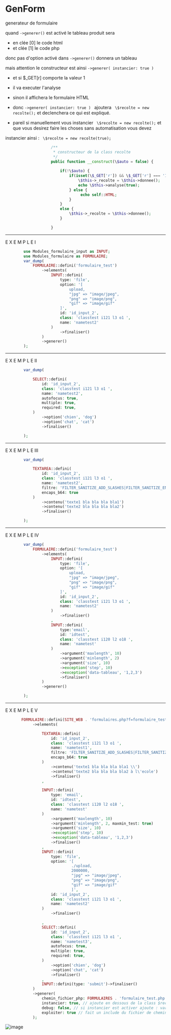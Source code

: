 # GenForm
generateur de formulaire

quand ```->generer()``` est activé le tableau produit sera 

- en clée [0] le code html 
- et clée [1] le code php

donc pas d'option activé dans ```->generer()``` donnera un tableau

mais attention le constructeur est ainsi  ```->generer( instancier: true ) ```
- et si $_GET[r] comporte la valeur 1
- il va executer l'analyse
- sinon il affichera le formulaire HTML

- donc ```->generer( instancier: true ) ``` ajoutera ``` \$recolte = new recolte();``` et declenchera 
ce qui est expliqué.
- pareil si manuellement vous instancier ``` \$recolte = new recolte();``` et que vous desirez faire les choses
sans automatisation vous devez 

instancier ainsi : ``` \$recolte = new recolte(true);```

```php
                    /**
                     * constructeur de la class recolte
                     */
                    public function __construct(\$auto = false) {
                    
                        if(!\$auto) {
                            if(isset(\$_GET['r']) && \$_GET['r'] === '1'){
                                \$this->_recolte = \$this->donnee();
                                echo \$this->analyse(true);
                            } else {
                                 echo self::HTML;
                            }
                        }
                        else {
                            \$this->_recolte = \$this->donnee();
                        }

                    }
```

----------------------
E X E M P L E   I

```php
        use Modules_formulaire_input as INPUT;
        use Modules_formulaire as FORMULAIRE;
        var_dump(
            FORMULAIRE::defini('formulaire_test')
                ->elements(
                    INPUT::defini(
                        type: 'file',
                        option: '[
                            upload,
                            "jpg" => "image/jpeg",
                            "png" => "image/png",
                            "gif" => "image/gif"
                        ]',
                        id: 'id_input_2',
                        class: 'classtest i121 l3 o1 ',
                        name: 'nametest2'
                    )
                        ->finaliser()
                )
                ->generer()
        );
```        
----------------------
E X E M P L E   II

```php
        var_dump(

            SELECT::defini(
                id: 'id_input_2',
                class: 'classtest i121 l3 o1 ',
                name: 'nametest2',
                autofocus: true,
                multiple: true,
                required: true,
            )
                ->option('chien', 'dog')
                ->option('chat', 'cat')
                ->finaliser()

        );
```
----------------------
E X E M P L E   III

```php
        var_dump(

            TEXTAREA::defini(
                id: 'id_input_2',
                class: 'classtest i121 l3 o1 ',
                name: 'nametest2',
                filtre: 'FILTER_SANITIZE_ADD_SLASHES|FILTER_SANITIZE_ENCODED',
                encaps_b64: true
            )
                ->contenu('texte1 bla bla bla bla1')
                ->contenu('texte2 bla bla bla bla2')
                ->finaliser()

        );
```
----------------------
E X E M P L E   IV

```php
        var_dump(
            FORMULAIRE::defini('formulaire_test')
                ->elements(
                    INPUT::defini(
                        type: 'file',
                        option: '[
                            upload,
                            "jpg" => "image/jpeg",
                            "png" => "image/png",
                            "gif" => "image/gif"
                        ]',
                        id: 'id_input_2',
                        class: 'classtest i121 l3 o1 ',
                        name: 'nametest2'
                    )
                        ->finaliser()
                    ,
                    INPUT::defini(
                        type:'email',
                        id: 'idtest',
                        class: 'classtest i120 l2 o18 ',
                        name: 'nametest'
                    )
                        ->argument('maxlength', 10)
                        ->argument('minlength', 2)
                        ->argument('size', 10)
                        ->exception('step', 10)
                        ->exception('data-tableau', '1,2,3')
                        ->finaliser()
                )
                ->generer()

        );
```
----------------------
E X E M P L E   V

```php
       FORMULAIRE::defini(SITE_WEB . 'formulaires.php?f=formulaire_test&r=1')
            ->elements(

                TEXTAREA::defini(
                    id: 'id_input_2',
                    class: 'classtest i121 l3 o1 ',
                    name: 'nametest1',
                    filtre: 'FILTER_SANITIZE_ADD_SLASHES|FILTER_SANITIZE_ENCODED',
                    encaps_b64: true
                )
                    ->contenu('texte1 bla bla bla bla1 \\')
                    ->contenu('texte2 bla bla bla bla2 à l\'ecole')
                    ->finaliser()
                ,

                INPUT::defini(
                    type: 'email',
                    id: 'idtest',
                    class: 'classtest i120 l2 o18 ',
                    name: 'nametest'
                )
                    ->argument('maxlength', 10)
                    ->argument('minlength', 2, maxmin_test: true)
                    ->argument('size', 10)
                    ->exception('step', 10)
                    ->exception('data-tableau', '1,2,3')
                    ->finaliser()
                ,
                INPUT::defini(
                    type: 'file',
                    option: '[
                             ./upload,
                             2000000,
                             "jpg" => "image/jpeg",
                             "png" => "image/png",
                             "gif" => "image/gif"
                             ]',
                    id: 'id_input_2',
                    class: 'classtest i121 l3 o1 ',
                    name: 'nametest2'
                )
                    ->finaliser()

                ,
                SELECT::defini(
                    id: 'id_input_2',
                    class: 'classtest i121 l3 o1 ',
                    name: 'nametest3',
                    autofocus: true,
                    multiple: true,
                    required: true,
                )
                    ->option('chien', 'dog')
                    ->option('chat', 'cat')
                    ->finaliser()
                ,
                INPUT::defini(type: 'submit')->finaliser()
            )
            ->generer(
                chemin_fichier_php: FORMULAIRES . 'formulaire_test.php', // chemin qui indique là ou le fichier genrer sera écrit
                instancier: true, // ajoute en dessous de la class $recolte = new recolte();
                debug: false, // si instancier est activer ajoute : var_dump($recolte->analyse());
                exploiter: true // fait un include du fichier de chemin_fichier_php
            );
```
![image](https://user-images.githubusercontent.com/9467611/182428360-05864f90-f9f8-4797-a251-d100db134410.png)

